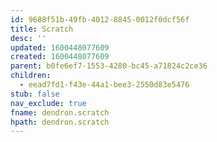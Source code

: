 ```yaml
---
id: 9688f51b-49fb-4012-8845-0012f0dcf56f
title: Scratch
desc: ''
updated: 1600448077609
created: 1600448077609
parent: b0fe6ef7-1553-4280-bc45-a71824c2ce36
children:
  - eead7fd1-f43e-44a1-bee3-2550d83e5476
stub: false
nav_exclude: true
fname: dendron.scratch
hpath: dendron.scratch
---
```


